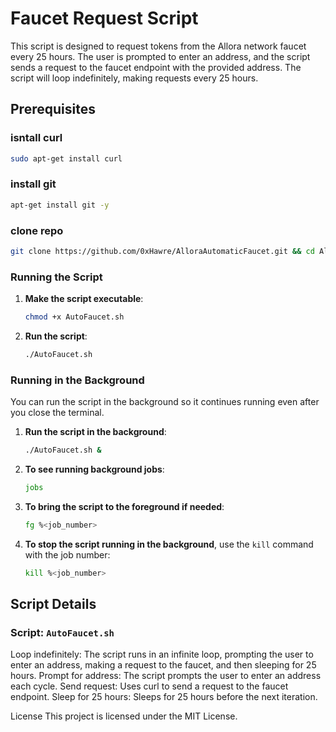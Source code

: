 # Faucet Request Script

This script is designed to request tokens from the Allora network faucet every 25 hours. The user is prompted to enter an address, and the script sends a request to the faucet endpoint with the provided address. The script will loop indefinitely, making requests every 25 hours.

## Prerequisites

### isntall curl 
```sh 
sudo apt-get install curl
```

### install git 
```sh
apt-get install git -y
``````

### clone repo 
```sh 
git clone https://github.com/0xHawre/AlloraAutomaticFaucet.git && cd AlloraAutomaticFaucet
```


### Running the Script

1. **Make the script executable**:

    ```sh
    chmod +x AutoFaucet.sh
    ```

2. **Run the script**:

    ```sh
    ./AutoFaucet.sh
    ```

### Running in the Background

You can run the script in the background so it continues running even after you close the terminal.

1. **Run the script in the background**:

    ```sh
    ./AutoFaucet.sh &
    ```

2. **To see running background jobs**:

    ```sh
    jobs
    ```

3. **To bring the script to the foreground if needed**:

    ```sh
    fg %<job_number>
    ```

4. **To stop the script running in the background**, use the `kill` command with the job number:

    ```sh
    kill %<job_number>
    ```

## Script Details

### Script: `AutoFaucet.sh`

Loop indefinitely: The script runs in an infinite loop, prompting the user to enter an address, making a request to the faucet, and then sleeping for 25 hours.
Prompt for address: The script prompts the user to enter an address each cycle.
Send request: Uses curl to send a request to the faucet endpoint.
Sleep for 25 hours: Sleeps for 25 hours before the next iteration.

License
This project is licensed under the MIT License.

